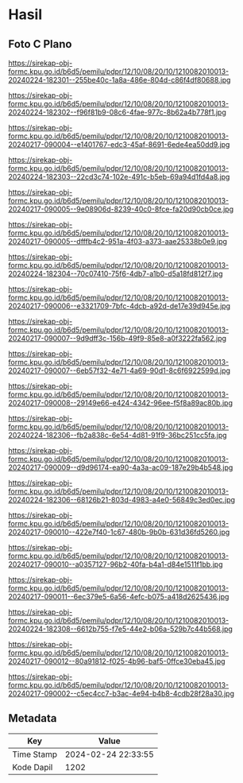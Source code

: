 # Hasil

## Foto C Plano

https://sirekap-obj-formc.kpu.go.id/b6d5/pemilu/pdpr/12/10/08/20/10/1210082010013-20240224-182301--255be40c-1a8a-486e-804d-c86f4df80688.jpg

https://sirekap-obj-formc.kpu.go.id/b6d5/pemilu/pdpr/12/10/08/20/10/1210082010013-20240224-182302--f96f81b9-08c6-4fae-977c-8b62a4b778f1.jpg

https://sirekap-obj-formc.kpu.go.id/b6d5/pemilu/pdpr/12/10/08/20/10/1210082010013-20240217-090004--e1401767-edc3-45af-8691-6ede4ea50dd9.jpg

https://sirekap-obj-formc.kpu.go.id/b6d5/pemilu/pdpr/12/10/08/20/10/1210082010013-20240224-182303--22cd3c74-102e-491c-b5eb-69a94d1fd4a8.jpg

https://sirekap-obj-formc.kpu.go.id/b6d5/pemilu/pdpr/12/10/08/20/10/1210082010013-20240217-090005--9e08906d-8239-40c0-8fce-fa20d90cb0ce.jpg

https://sirekap-obj-formc.kpu.go.id/b6d5/pemilu/pdpr/12/10/08/20/10/1210082010013-20240217-090005--dfffb4c2-951a-4f03-a373-aae25338b0e9.jpg

https://sirekap-obj-formc.kpu.go.id/b6d5/pemilu/pdpr/12/10/08/20/10/1210082010013-20240224-182304--70c07410-75f6-4db7-a1b0-d5a18fd812f7.jpg

https://sirekap-obj-formc.kpu.go.id/b6d5/pemilu/pdpr/12/10/08/20/10/1210082010013-20240217-090006--e3321709-7bfc-4dcb-a92d-de17e39d945e.jpg

https://sirekap-obj-formc.kpu.go.id/b6d5/pemilu/pdpr/12/10/08/20/10/1210082010013-20240217-090007--9d9dff3c-156b-49f9-85e8-a0f3222fa562.jpg

https://sirekap-obj-formc.kpu.go.id/b6d5/pemilu/pdpr/12/10/08/20/10/1210082010013-20240217-090007--6eb57f32-4e71-4a69-90d1-8c6f6922599d.jpg

https://sirekap-obj-formc.kpu.go.id/b6d5/pemilu/pdpr/12/10/08/20/10/1210082010013-20240217-090008--29149e66-e424-4342-96ee-f5f8a89ac80b.jpg

https://sirekap-obj-formc.kpu.go.id/b6d5/pemilu/pdpr/12/10/08/20/10/1210082010013-20240224-182306--fb2a838c-6e54-4d81-91f9-36bc251cc5fa.jpg

https://sirekap-obj-formc.kpu.go.id/b6d5/pemilu/pdpr/12/10/08/20/10/1210082010013-20240217-090009--d9d96174-ea90-4a3a-ac09-187e29b4b548.jpg

https://sirekap-obj-formc.kpu.go.id/b6d5/pemilu/pdpr/12/10/08/20/10/1210082010013-20240224-182306--68126b21-803d-4983-a4e0-56849c3ed0ec.jpg

https://sirekap-obj-formc.kpu.go.id/b6d5/pemilu/pdpr/12/10/08/20/10/1210082010013-20240217-090010--422e7f40-1c67-480b-9b0b-631d36fd5260.jpg

https://sirekap-obj-formc.kpu.go.id/b6d5/pemilu/pdpr/12/10/08/20/10/1210082010013-20240217-090010--a0357127-96b2-40fa-b4a1-d84e1511f1bb.jpg

https://sirekap-obj-formc.kpu.go.id/b6d5/pemilu/pdpr/12/10/08/20/10/1210082010013-20240217-090011--6ec379e5-6a56-4efc-b075-a418d2625436.jpg

https://sirekap-obj-formc.kpu.go.id/b6d5/pemilu/pdpr/12/10/08/20/10/1210082010013-20240224-182308--6612b755-f7e5-44e2-b06a-529b7c44b568.jpg

https://sirekap-obj-formc.kpu.go.id/b6d5/pemilu/pdpr/12/10/08/20/10/1210082010013-20240217-090012--80a91812-f025-4b96-baf5-0ffce30eba45.jpg

https://sirekap-obj-formc.kpu.go.id/b6d5/pemilu/pdpr/12/10/08/20/10/1210082010013-20240217-090002--c5ec4cc7-b3ac-4e94-b4b8-4cdb28f28a30.jpg


## Metadata

| Key        | Value               |
| ---------- | ------------------- |
| Time Stamp | 2024-02-24 22:33:55 |
| Kode Dapil | 1202                |



